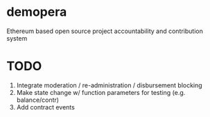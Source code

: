 # demopera
Ethereum based open source project accountability and contribution system


# TODO
1. Integrate moderation / re-administration / disbursement blocking
2. Make state change w/ function parameters for testing (e.g. balance/contr)
3. Add contract events
